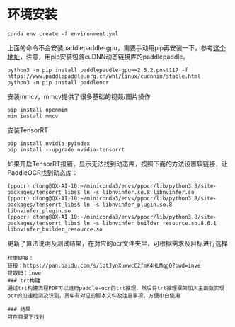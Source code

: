 # 环境安装

`conda env create -f environment.yml`

上面的命令不会安装paddlepaddle-gpu，需要手动用pip再安装一下，参考[这个地址](https://www.paddlepaddle.org.cn/install/quick?docurl=/documentation/docs/zh/install/pip/linux-pip.html)，注意，用pip安装包含cuDNN动态链接库的paddlepaddle。


```
python3 -m pip install paddlepaddle-gpu==2.5.2.post117 -f https://www.paddlepaddle.org.cn/whl/linux/cudnnin/stable.html
python3 -m pip install paddleocr
```

安装mmcv，mmcv提供了很多基础的视频/图片操作

```
pip install openmim
mim install mmcv
```

安装TensorRT
```
pip install nvidia-pyindex
pip install --upgrade nvidia-tensorrt
```
如果开启TensorRT报错，显示无法找到动态库，按照下面的方法设置软链接，让PaddleOCR找到动态库：
```
(ppocr) dtong@QX-AI-10:~/miniconda3/envs/ppocr/lib/python3.8/site-packages/tensorrt_libs$ ln -s libnvinfer.so.8 libnvinfer.so
(ppocr) dtong@QX-AI-10:~/miniconda3/envs/ppocr/lib/python3.8/site-packages/tensorrt_libs$ ln -s libnvinfer_plugin.so.8 libnvinfer_plugin.so
(ppocr) dtong@QX-AI-10:~/miniconda3/envs/ppocr/lib/python3.8/site-packages/tensorrt_libs$ ln -s libnvinfer_builder_resource.so.8.6.1 libnvinfer_builder_resource.so
```
更新了算法说明及测试结果，在对应的ocr文件夹里，可根据需求及目标进行选择
```
权重链接：
链接：https://pan.baidu.com/s/1qtJynXuxwcC2fmK4HLMqgQ?pwd=inve 
提取码：inve
### trt构建
通过trt构建流程PDF可以进行paddle-ocr的trt推理，然后将trt推理框架加入主函数实现ocr的加速检测及识别，其中有对应的脚本文件及注意事项，方便小白使用

### 结果
可在目录下找到

